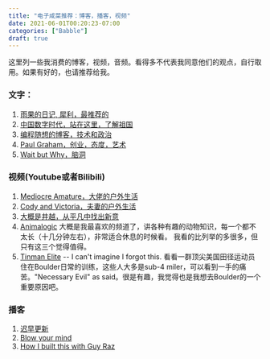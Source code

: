 ```yaml
---
title: "电子咸菜推荐：博客，播客，视频"
date: 2021-06-01T00:20:23-07:00
categories: ["Babble"]
draft: true
---
```

这里列一些我消费的博客，视频，音频。看得多不代表我同意他们的观点，自行取用。如果有好的，也请推荐给我。

### 文字：
1. [雨果的日记, 犀利，最推荐的](https://www.douban.com/people/ygdelx/notes)
2. [中国数字时代，站在这里，了解祖国](https://chinadigitaltimes.net/chinese/)
3. [编程随想的博客，技术和政治](https://program-think.blogspot.com/)
4. [Paul Graham，创业，态度，艺术](http://www.paulgraham.com/)
5. [Wait but Why，脑洞](https://waitbutwhy.com/)

### 视频(Youtube或者Bilibili)
1. [Mediocre Amature，大佬的户外生活](https://www.youtube.com/channel/UC-04mJDJUYHEyE8JPIEa0-w)
2. [Cody and Victoria，夫妻的户外生活](https://www.youtube.com/c/CodyBlue)
3. [大概是井越，从平凡中找出新意](https://space.bilibili.com/91236407?from=search&seid=3477529556349484715)  
4. [Animalogic](https://www.youtube.com/channel/UCwg6_F2hDHYrqbNSGjmar4w) 大概是我最喜欢的频道了，讲各种有趣的动物知识，每一个都不太长（十几分钟左右），非常适合休息的时候看。
我看的比列举的多很多，但只有这三个觉得值得。
5. [Tinman Elite](https://www.youtube.com/channel/UCTxG34nhYtkLW8jh2Su9Y7w) -- I can't imagine I forgot this. 看看一群顶尖美国田径运动员住在Boulder日常的训练，这些人大多是sub-4 miler，可以看到一手的痛苦。"Necessary Evil" as said。很是有趣，我觉得也是我想去Boulder的一个重要原因吧。

### 播客
1. [迟早更新](https://podcast.weareones.com/)
2. [Blow your mind](https://www.xiaoyuzhoufm.com/podcast/5edad24e418a84a04698e803)
3. [How I built this with Guy Raz](https://www.npr.org/podcasts/510313/how-i-built-this)